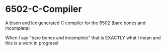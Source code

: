 # 6502-C-Compiler
A bison and lex generated C compiler for the 6502 (bare bones and incomplete)

When I say "bare bones and incomplete"  that is EXACTLY what I mean and  this is a work in progress!
